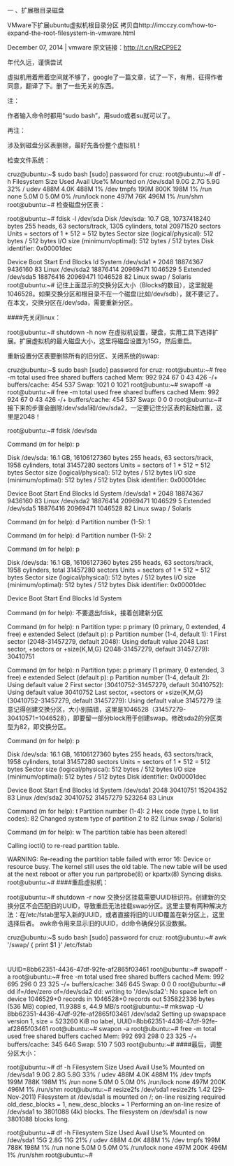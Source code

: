 一 、扩展根目录磁盘

VMware下扩展ubuntu虚拟机根目录分区
拷贝自http://imcczy.com/how-to-expand-the-root-filesystem-in-vmware.html

December 07, 2014 | vmware
原文链接：http://t.cn/RzCP9E2


年代久远，谨慎尝试

虚拟机用着用着空间就不够了，google了一篇文章，试了一下，有用，征得作者同意，翻译了下。删了一些无关的东西。

注：

作者输入命令时都用“sudo bash”，用sudo或者su就可以了。

再注：

涉及到磁盘分区表删除，最好先备份整个虚拟机！

检查文件系统：

cruz@ubuntu:~$ sudo bash
[sudo] password for cruz: 
root@ubuntu:~# df -h
Filesystem      Size  Used Avail Use% Mounted on
/dev/sda1       9.0G  2.7G  5.9G  32% /
udev            488M  4.0K  488M   1% /dev
tmpfs           199M  800K  198M   1% /run
none            5.0M     0  5.0M   0% /run/lock
none            497M   76K  496M   1% /run/shm
root@ubuntu:~# 
检查磁盘分区表：

root@ubuntu:~# fdisk -l /dev/sda
Disk /dev/sda: 10.7 GB, 10737418240 bytes
255 heads, 63 sectors/track, 1305 cylinders, total 20971520 sectors
Units = sectors of 1 * 512 = 512 bytes
Sector size (logical/physical): 512 bytes / 512 bytes
I/O size (minimum/optimal): 512 bytes / 512 bytes
Disk identifier: 0x00001dec
 
Device Boot      Start         End      Blocks   Id  System
/dev/sda1   *        2048    18874367     9436160   83  Linux
/dev/sda2        18876414    20969471     1046529    5  Extended
/dev/sda5        18876416    20969471     1046528   82  Linux swap / Solaris
root@ubuntu:~# 
记住上面显示的交换分区大小（Blocks的数目），这里就是1046528。如果交换分区和根目录不在一个磁盘(比如/dev/sdb），就不要记了。在本文，交换分区在/dev/sda，需要重新分区。

####先关闭linux：

root@ubuntu:~# shutdown -h now
在虚拟机设置，硬盘，实用工具下选择扩展。扩展虚拟机的最大磁盘大小，这里将磁盘设置为15G，然后重启。

重新设置分区表要删除所有的旧分区、关闭系统的swap:

cruz@ubuntu:~$ sudo bash
[sudo] password for cruz: 
root@ubuntu:~# free -m
             total       used       free     shared    buffers     cached
Mem:           992        924         67          0         43        426
 -/+ buffers/cache:        454        537
Swap:         1021          0       1021
root@ubuntu:~# swapoff -a
root@ubuntu:~# free -m
             total       used       free     shared    buffers     cached
Mem:           992        924         67          0         43        426
 -/+ buffers/cache:        454        537
Swap:            0          0          0
root@ubuntu:~# 
接下来的步骤会删除/dev/sda1和/dev/sda2，一定要记住分区表的起始位置，这里是2048！

root@ubuntu:~# fdisk /dev/sda
 
Command (m for help): p
 
Disk /dev/sda: 16.1 GB, 16106127360 bytes
255 heads, 63 sectors/track, 1958 cylinders, total 31457280 sectors
Units = sectors of 1 * 512 = 512 bytes
Sector size (logical/physical): 512 bytes / 512 bytes
I/O size (minimum/optimal): 512 bytes / 512 bytes
Disk identifier: 0x00001dec
 
   Device Boot      Start         End      Blocks   Id  System
/dev/sda1   *        2048    18874367     9436160   83  Linux
/dev/sda2        18876414    20969471     1046529    5  Extended
/dev/sda5        18876416    20969471     1046528   82  Linux swap / Solaris
 
Command (m for help): d
Partition number (1-5): 1
 
Command (m for help): d
Partition number (1-5): 2
 
Command (m for help): p
 
Disk /dev/sda: 16.1 GB, 16106127360 bytes
255 heads, 63 sectors/track, 1958 cylinders, total 31457280 sectors
Units = sectors of 1 * 512 = 512 bytes
Sector size (logical/physical): 512 bytes / 512 bytes
I/O size (minimum/optimal): 512 bytes / 512 bytes
Disk identifier: 0x00001dec
 
   Device Boot      Start         End      Blocks   Id  System
 
Command (m for help): 
不要退出fdisk，接着创建新分区

Command (m for help): n
Partition type:
   p   primary (0 primary, 0 extended, 4 free)
   e   extended
Select (default p): p
Partition number (1-4, default 1): 1
First sector (2048-31457279, default 2048): 
Using default value 2048
Last sector, +sectors or +size{K,M,G} (2048-31457279, default 31457279): 30410751
 
Command (m for help): n
Partition type:
   p   primary (1 primary, 0 extended, 3 free)
   e   extended
Select (default p): p
Partition number (1-4, default 2): 
Using default value 2
First sector (30410752-31457279, default 30410752): 
Using default value 30410752
Last sector, +sectors or +size{K,M,G} (30410752-31457279, default 31457279): 
Using default value 31457279
注意记得创建交换分区，大小别搞错，这里是1046528（31457279-30410571=1046528），即要留一部分block用于创建swap。修改sda2的分区类型为82，即交换分区。

Command (m for help): p
 
Disk /dev/sda: 16.1 GB, 16106127360 bytes
255 heads, 63 sectors/track, 1958 cylinders, total 31457280 sectors
Units = sectors of 1 * 512 = 512 bytes
Sector size (logical/physical): 512 bytes / 512 bytes
I/O size (minimum/optimal): 512 bytes / 512 bytes
Disk identifier: 0x00001dec
 
   Device Boot      Start         End      Blocks   Id  System
/dev/sda1            2048    30410751    15204352   83  Linux
/dev/sda2        30410752    31457279      523264   83  Linux
 
Command (m for help): t
Partition number (1-4): 2
Hex code (type L to list codes): 82
Changed system type of partition 2 to 82 (Linux swap / Solaris)
 
Command (m for help): w
The partition table has been altered!
 
Calling ioctl() to re-read partition table.
 
WARNING: Re-reading the partition table failed with error 16: Device or resource busy.
The kernel still uses the old table. The new table will be used at
the next reboot or after you run partprobe(8) or kpartx(8)
Syncing disks.
root@ubuntu:~# 
####重启虚拟机：

root@ubuntu:~# shutdown -r now
交换分区挂载需要UUID标识符。创建新的交换分区不会匹配旧的UUID，导致重启无法挂载swap分区。这里主要有两种解决方法：在/etc/fstab里写入新的UUID，或者直接将旧的UUID覆盖在新分区上，这里选择后者。 awk命令用来显示旧的UUID，dd命令确保分区没数据。

cruz@ubuntu:~$ sudo bash
[sudo] password for cruz: 
root@ubuntu:~#  awk '/swap/ { print $1 }' /etc/fstab
#
UUID=8bb62351-4436-47df-92fe-af2865f03461
root@ubuntu:~# swapoff -a
root@ubuntu:~# free -m
             total       used       free     shared    buffers     cached
Mem:           992        695        296          0         23        325
-/+ buffers/cache:        346        645
Swap:            0          0          0
root@ubuntu:~# dd if=/dev/zero of=/dev/sda2
dd: writing to '/dev/sda2': No space left on device
1046529+0 records in
1046528+0 records out
535822336 bytes (536 MB) copied, 11.9388 s, 44.9 MB/s
root@ubuntu:~# mkswap -U 8bb62351-4436-47df-92fe-af2865f03461 /dev/sda2
Setting up swapspace version 1, size = 523260 KiB
no label, UUID=8bb62351-4436-47df-92fe-af2865f03461
root@ubuntu:~# swapon -a
root@ubuntu:~# free -m
             total       used       free     shared    buffers     cached
Mem:           992        693        298          0         23        325
-/+ buffers/cache:        345        646
Swap:          510          7        503
root@ubuntu:~#
####最后，调整分区大小：

root@ubuntu:~# df -h
Filesystem      Size  Used Avail Use% Mounted on
/dev/sda1       9.0G  2.8G  5.8G  33% /
udev            488M  4.0K  488M   1% /dev
tmpfs           199M  788K  198M   1% /run
none            5.0M     0  5.0M   0% /run/lock
none            497M  200K  496M   1% /run/shm
root@ubuntu:~# resize2fs /dev/sda1
resize2fs 1.42 (29-Nov-2011)
Filesystem at /dev/sda1 is mounted on /; on-line resizing required
old_desc_blocks = 1, new_desc_blocks = 1
Performing an on-line resize of /dev/sda1 to 3801088 (4k) blocks.
The filesystem on /dev/sda1 is now 3801088 blocks long.
 
root@ubuntu:~# df -h
Filesystem      Size  Used Avail Use% Mounted on
/dev/sda1        15G  2.8G   11G  21% /
udev            488M  4.0K  488M   1% /dev
tmpfs           199M  788K  198M   1% /run
none            5.0M     0  5.0M   0% /run/lock
none            497M  200K  496M   1% /run/shm
root@ubuntu:~# 
